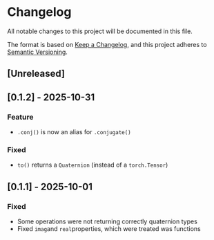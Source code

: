 # Changelog

All notable changes to this project will be documented in this file.

The format is based on [Keep a Changelog](https://keepachangelog.com/en/1.1.0/),
and this project adheres to [Semantic Versioning](https://semver.org/spec/v2.0.0.html).

## [Unreleased]

## [0.1.2] - 2025-10-31

### Feature
- `.conj()` is now an alias for `.conjugate()`

### Fixed
- `to()` returns a `Quaternion` (instead of a `torch.Tensor`) 

## [0.1.1] - 2025-10-01

### Fixed

- Some operations were not returning correctly quaternion types
- Fixed `imag`and `real`properties, which were treated was functions